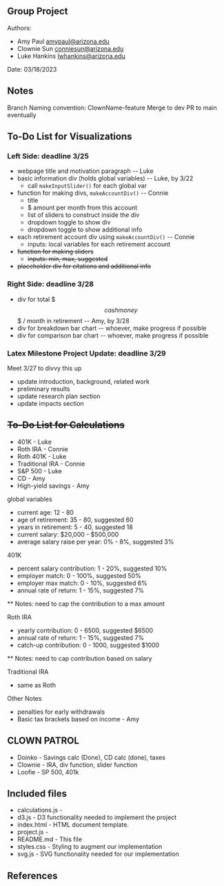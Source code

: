 Group Project
------------

Authors:
- Amy Paul [amypaul@arizona.edu](mailto:amypaul@arizona.edu)
- Clownie Sun [conniesun@arizona.edu](mailto:conniesun@arizona.edu)
- Luke Hankins [lwhankins@arizona.edu](mailto:lwhankins@arizona.edu)  

Date: 03/18/2023


## Notes

Branch Naming convention: ClownName-feature
Merge to dev
PR to main eventually

## To-Do List for Visualizations
### Left Side: deadline 3/25
* webpage title and motivation paragraph -- Luke
* basic information div (holds global variables) -- Luke, by 3/22
  * call `makeInputSlider()` for each global var
* function for making divs, `makeAccountDiv()` -- Connie
  * title
  * $ amount per month from this account
  * list of sliders to construct inside the div
  * dropdown toggle to show div
  * dropdown toggle to show additional info
* each retirement account div using `makeAccountDiv()` -- Connie
  * inputs: local variables for each retirement account
* ~~function for making sliders~~
  * ~~inputs: min, max, suggested~~
* ~~placeholder div for citations and additional info~~

### Right Side: deadline 3/28
* div for total $$$ cash money $$$ / month in retirement -- Amy, by 3/28
* div for breakdown bar chart -- whoever, make progress if possible
* div for comparison bar chart -- whoever, make progress if possible

### Latex Milestone Project Update: deadline 3/29
Meet 3/27 to divvy this up
* update introduction, background, related work
* preliminary results
* update research plan section
* update impacts section

## ~~To-Do List for Calculations~~
* 401K - Luke
* Roth IRA - Connie
* Roth 401K - Luke
* Traditional IRA - Connie
* S&P 500 - Luke
* CD - Amy
* High-yield savings - Amy

global variables
* current age: 12 - 80
* age of retirement: 35 - 80, suggested 60
* years in retirement: 5 - 40, suggested 18
* current salary: $20,000 - $500,000
* average salary raise per year: 0% - 8%, suggested 3%

401K
* percent salary contribution: 1 - 20%, suggested 10%
* employer match: 0 - 100%, suggested 50%
* employer max match: 0 - 10%, suggested 6%
* annual rate of return: 1 - 15%, suggested 7%

** Notes: need to cap the contribution to a max amount

Roth IRA
* yearly contribution: 0 - 6500, suggested $6500
* annual rate of return: 1 - 15%, suggested 7%
* catch-up contribution: 0 - 1000, suggested $1000

** Notes: need to cap contribution based on salary

Traditional IRA
* same as Roth

Other Notes
* penalties for early withdrawals
* Basic tax brackets based on income - Amy


## CLOWN PATROL
* Doinko - Savings calc (Done), CD calc (done), taxes
* Clownie - IRA, div function, slider function
* Loofie - SP 500, 401k


## Included files

* calculations.js   - 
* d3.js             - D3 functionality needed to implement the project
* index.html        - HTML document template. 
* project.js        - 
* README.md         - This file
* styles.css        - Styling to augment our implementation
* svg.js            - SVG functionality needed for our implementation


## References
